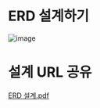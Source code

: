 
# ERD 설계하기 
![image](https://github.com/82everywin/spring_project/assets/109841880/b5a2a351-84f2-454d-9512-c2d80e00480e)

# 설계 URL 공유
[ERD 설계.pdf](https://github.com/82everywin/spring_project/files/11442031/ERD.pdf)

